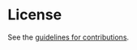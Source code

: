 # License

See the
[guidelines for contributions](https://github.com/ietf-wg-webtrans/draft-ietf-webtrans-http2/blob/main/CONTRIBUTING.md).
